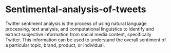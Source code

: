 # Sentimental-analysis-of-tweets
Twitter sentiment analysis is the process of using natural language processing, text analysis, and computational linguistics to identify and extract subjective information from social media content, specifically Twitter. This information can be used to understand the overall sentiment of a particular topic, brand, product, or individual.
